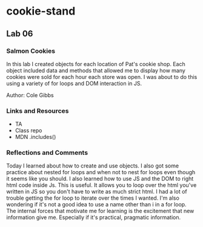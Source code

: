 # cookie-stand

## Lab 06

### Salmon Cookies

In this lab I created objects for each location of Pat's cookie shop. Each object included data and methods that allowed me to display how many cookies were sold for each hour each store was open. I was about to do this using a variety of for loops and DOM interaction in JS.

Author: Cole Gibbs

### Links and Resources

- TA
- Class repo
- MDN .includes()

### Reflections and Comments

Today I learned about how to create and use objects. I also got some practice about nested for loops and when not to nest for loops even though it seems like you should. I also learned how to use JS and the DOM to right html code inside Js. This is useful. It allows you to loop over the html you've written in JS so you don't have to write as much strict html. I had a lot of trouble getting the for loop to iterate over the times I wanted. I'm also wondering if it's not a good idea to use a name other than i in a for loop. The internal forces that motivate me for learning is the excitement that new information give me. Especially if it's practical, pragmatic information.
